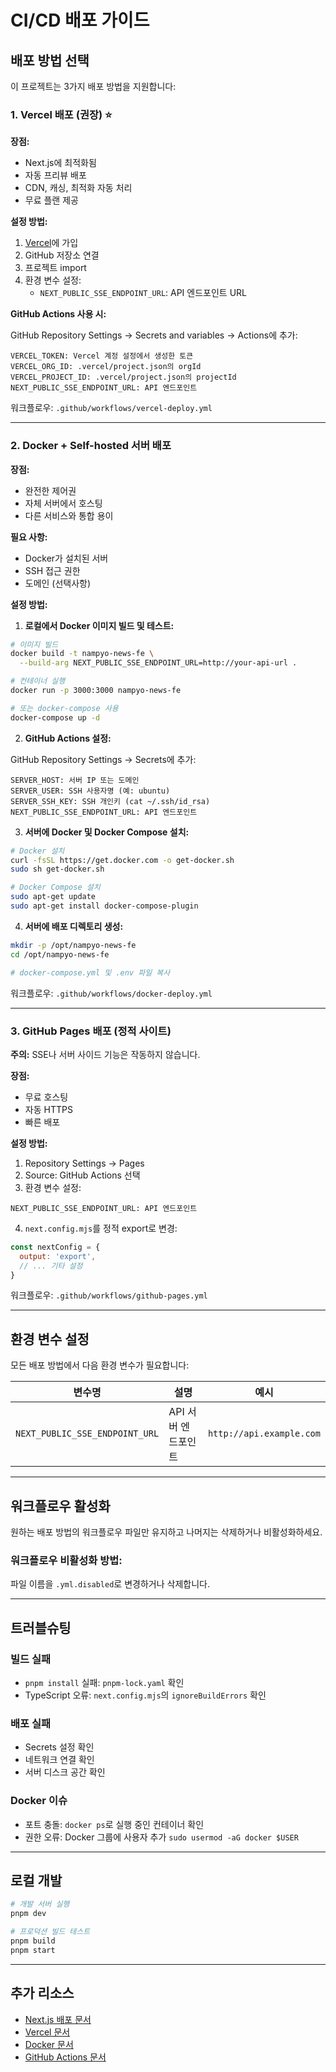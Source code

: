 # CI/CD 배포 가이드

## 배포 방법 선택

이 프로젝트는 3가지 배포 방법을 지원합니다:

### 1. Vercel 배포 (권장) ⭐

**장점:**
- Next.js에 최적화됨
- 자동 프리뷰 배포
- CDN, 캐싱, 최적화 자동 처리
- 무료 플랜 제공

**설정 방법:**

1. [Vercel](https://vercel.com)에 가입
2. GitHub 저장소 연결
3. 프로젝트 import
4. 환경 변수 설정:
   - `NEXT_PUBLIC_SSE_ENDPOINT_URL`: API 엔드포인트 URL

**GitHub Actions 사용 시:**

GitHub Repository Settings → Secrets and variables → Actions에 추가:

```
VERCEL_TOKEN: Vercel 계정 설정에서 생성한 토큰
VERCEL_ORG_ID: .vercel/project.json의 orgId
VERCEL_PROJECT_ID: .vercel/project.json의 projectId
NEXT_PUBLIC_SSE_ENDPOINT_URL: API 엔드포인트
```

워크플로우: `.github/workflows/vercel-deploy.yml`

---

### 2. Docker + Self-hosted 서버 배포

**장점:**
- 완전한 제어권
- 자체 서버에서 호스팅
- 다른 서비스와 통합 용이

**필요 사항:**
- Docker가 설치된 서버
- SSH 접근 권한
- 도메인 (선택사항)

**설정 방법:**

1. **로컬에서 Docker 이미지 빌드 및 테스트:**

```bash
# 이미지 빌드
docker build -t nampyo-news-fe \
  --build-arg NEXT_PUBLIC_SSE_ENDPOINT_URL=http://your-api-url .

# 컨테이너 실행
docker run -p 3000:3000 nampyo-news-fe

# 또는 docker-compose 사용
docker-compose up -d
```

2. **GitHub Actions 설정:**

GitHub Repository Settings → Secrets에 추가:

```
SERVER_HOST: 서버 IP 또는 도메인
SERVER_USER: SSH 사용자명 (예: ubuntu)
SERVER_SSH_KEY: SSH 개인키 (cat ~/.ssh/id_rsa)
NEXT_PUBLIC_SSE_ENDPOINT_URL: API 엔드포인트
```

3. **서버에 Docker 및 Docker Compose 설치:**

```bash
# Docker 설치
curl -fsSL https://get.docker.com -o get-docker.sh
sudo sh get-docker.sh

# Docker Compose 설치
sudo apt-get update
sudo apt-get install docker-compose-plugin
```

4. **서버에 배포 디렉토리 생성:**

```bash
mkdir -p /opt/nampyo-news-fe
cd /opt/nampyo-news-fe

# docker-compose.yml 및 .env 파일 복사
```

워크플로우: `.github/workflows/docker-deploy.yml`

---

### 3. GitHub Pages 배포 (정적 사이트)

**주의:** SSE나 서버 사이드 기능은 작동하지 않습니다.

**장점:**
- 무료 호스팅
- 자동 HTTPS
- 빠른 배포

**설정 방법:**

1. Repository Settings → Pages
2. Source: GitHub Actions 선택
3. 환경 변수 설정:

```
NEXT_PUBLIC_SSE_ENDPOINT_URL: API 엔드포인트
```

4. `next.config.mjs`를 정적 export로 변경:

```javascript
const nextConfig = {
  output: 'export',
  // ... 기타 설정
}
```

워크플로우: `.github/workflows/github-pages.yml`

---

## 환경 변수 설정

모든 배포 방법에서 다음 환경 변수가 필요합니다:

| 변수명 | 설명 | 예시 |
|--------|------|------|
| `NEXT_PUBLIC_SSE_ENDPOINT_URL` | API 서버 엔드포인트 | `http://api.example.com` |

---

## 워크플로우 활성화

원하는 배포 방법의 워크플로우 파일만 유지하고 나머지는 삭제하거나 비활성화하세요.

### 워크플로우 비활성화 방법:

파일 이름을 `.yml.disabled`로 변경하거나 삭제합니다.

---

## 트러블슈팅

### 빌드 실패

- `pnpm install` 실패: `pnpm-lock.yaml` 확인
- TypeScript 오류: `next.config.mjs`의 `ignoreBuildErrors` 확인

### 배포 실패

- Secrets 설정 확인
- 네트워크 연결 확인
- 서버 디스크 공간 확인

### Docker 이슈

- 포트 충돌: `docker ps`로 실행 중인 컨테이너 확인
- 권한 오류: Docker 그룹에 사용자 추가 `sudo usermod -aG docker $USER`

---

## 로컬 개발

```bash
# 개발 서버 실행
pnpm dev

# 프로덕션 빌드 테스트
pnpm build
pnpm start
```

---

## 추가 리소스

- [Next.js 배포 문서](https://nextjs.org/docs/deployment)
- [Vercel 문서](https://vercel.com/docs)
- [Docker 문서](https://docs.docker.com/)
- [GitHub Actions 문서](https://docs.github.com/en/actions)
